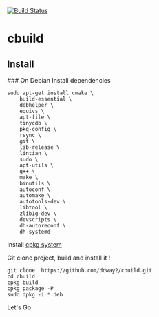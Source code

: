 [![Build Status](https://travis-ci.org/chybz/cbuild.svg?branch=master)](https://travis-ci.org/chybz/cbuild)

cbuild
======

## Install
### On Debian
Install dependencies
```
sudo apt-get install cmake \
    build-essential \
    debhelper \
    equivs \
    apt-file \
    tinycdb \
    pkg-config \
    rsync \
    git \
    lsb-release \
    lintian \
    sudo \
    apt-utils \
    g++ \
    make \
    binutils \
    autoconf \
    automake \
    autotools-dev \
    libtool \
    zlib1g-dev \
    devscripts \
    dh-autoreconf \
    dh-systemd
```
Install [cpkg system](https://github.com/ddway2/cpkg) 

Git clone project, build and install it !
```
git clone  https://github.com/ddway2/cbuild.git
cd cbuild
cpkg build
cpkg package -P
sudo dpkg -i *.deb
```
Let's Go
